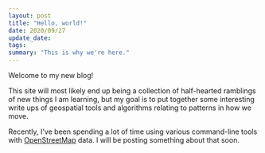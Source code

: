 ```yaml
---
layout: post
title: "Hello, world!"
date: 2020/09/27
update_date:
tags:
summary: "This is why we're here."
---
```


Welcome to my new blog!

This site will most likely end up being a collection of half-hearted ramblings of new things I am learning, but my goal is to put together some interesting write ups of geospatial tools and algorithms relating to patterns in how we move.

Recently, I've been spending a lot of time using various command-line tools with [OpenStreetMap](https://www.openstreetmap.org/) data. I will be posting something about that soon.

